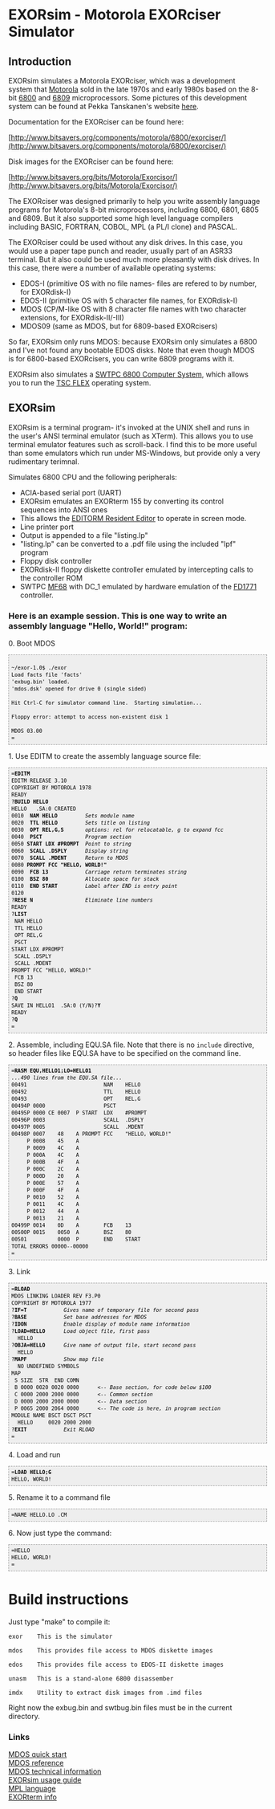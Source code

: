# EXORsim - Motorola EXORciser Simulator

## Introduction

EXORsim simulates a Motorola EXORciser, which was a development system that
[Motorola](http://en.wikipedia.org/wiki/Motorola) sold in the late 1970s and
early 1980s based on the 8-bit [6800](http://en.wikipedia.org/wiki/Motorola_6800)
and [6809](https://en.wikipedia.org/wiki/Motorola_6809) microprocessors.  Some
pictures of this development system can be found at Pekka Tanskanen's website
[here](http://www.exorciser.net/index_en.htm).

Documentation for the EXORciser can be found here:

[http://www.bitsavers.org/components/motorola/6800/exorciser/](http://www.bitsavers.org/components/motorola/6800/exorciser/)

Disk images for the EXORciser can be found here:

[http://www.bitsavers.org/bits/Motorola/Exorcisor/](http://www.bitsavers.org/bits/Motorola/Exorcisor/)

The EXORciser was designed primarily to help you write assembly language
programs for Motorola's 8-bit microprocessors, including 6800, 6801, 6805 and
6809.  But it also supported some high level language compilers including
BASIC, FORTRAN, COBOL, MPL (a PL/I clone) and PASCAL.

The EXORciser could be used without any disk drives.  In this case, you
would use a paper tape punch and reader, usually part of an ASR33 terminal. 
But it also could be used much more pleasantly with disk drives.  In this
case, there were a number of available operating systems:

* EDOS-I  (primitive OS with no file names- files are refered to by number, for EXORdisk-I)
* EDOS-II   (primitive OS with 5 character file names, for EXORdisk-I)
* MDOS   (CP/M-like OS with 8 character file names with two character extensions, for EXORdisk-II/-III)
* MDOS09  (same as MDOS, but for 6809-based EXORcisers)

So far, EXORsim only runs MDOS: because EXORsim only simulates a 6800 and
I've not found any bootable EDOS disks.  Note that even though MDOS is for
6800-based EXORcisers, you can write 6809 programs with it.

EXORsim also simulates a [SWTPC 6800 Computer System](https://deramp.com/swtpc.html), which allows you to run
the [TSC FLEX](http://en.wikipedia.org/wiki/FLEX_%28operating_system%29) operating system.

## EXORsim

EXORsim is a terminal program- it's invoked at the UNIX shell and runs in
the user's ANSI terminal emulator (such as XTerm).  This allows you to use
terminal emulator features such as scroll-back.  I find this to be more
useful than some emulators which run under MS-Windows, but provide only a
very rudimentary terimnal.

Simulates 6800 CPU and the following peripherals:

* ACIA-based serial port (UART)
 * EXORsim emulates an EXORterm 155 by converting its control sequences into ANSI ones
  * This allows the [EDITORM Resident Editor](https://github.com/jhallen/exorsim/blob/master/doc/mdos-intro.md#e-editorm-resident-editor) to operate in screen mode.
* Line printer port
 * Output is appended to a file "listing.lp"
 * "listing.lp" can be converted to a .pdf file using the included "lpf" program
* Floppy disk controller
 * EXORdisk-II floppy diskette controller emulated by intercepting calls to the controller ROM
 * SWTPC [MF68](https://deramp.com/swtpc.com/MF_68/MF_68_Index.htm) with DC_1 emulated by hardware emulation of the [FD1771](https://en.wikipedia.org/wiki/Western_Digital_FD1771) controller.

<h3>Here is an example session.  This is one way to write an assembly language "Hello, World!" program:</h3>

<p>0. Boot MDOS</p>

<pre style="font-family: Andale Mono, Lucida Console, Monaco, fixed,
monospace; color: #000000; background-color: #eee;font-size: 12px;border:
1px dashed #999999;line-height: 14px;padding: 5px; overflow: auto; width:
100%"><code>
~/exor-1.0$ ./exor
Load facts file 'facts'
'exbug.bin' loaded.
'mdos.dsk' opened for drive 0 (single sided)

Hit Ctrl-C for simulator command line.  Starting simulation...

Floppy error: attempt to access non-existent disk 1

MDOS 03.00
=
</code></pre>

<p>1. Use EDITM to create the assembly language source file:</p>

<p>
<pre style="font-family: Andale Mono, Lucida Console, Monaco, fixed,
monospace; color: #000000; background-color: #eee;font-size: 12px;border:
1px dashed #999999;line-height: 14px;padding: 5px; overflow: auto; width:
100%"><code>=<b>EDITM</b>
EDITM RELEASE 3.10
COPYRIGHT BY MOTOROLA 1978
READY
?<b>BUILD HELLO</b>
HELLO   .SA:0 CREATED
0010 <b> NAM HELLO</b>         <i>Sets module name</i>
0020  <b>TTL HELLO</b>         <i>Sets title on listing</i>
0030  <b>OPT REL,G,S</b>       <i>options: rel for relocatable, g to expand fcc</i>
0040  <b>PSCT</b>              <i>Program section</i>
0050 <b>START LDX #PROMPT</b>  <i>Point to string</i>
0060  <b>SCALL .DSPLY</b>      <i>Display string</i>
0070  <b>SCALL .MDENT</b>      <i>Return to MDOS</i>
0080 <b>PROMPT FCC &quot;HELLO, WORLD!&quot;</b>
0090  <b>FCB 13</b>            <i>Carriage return terminates string</i>
0100  <b>BSZ 80</b>            <i>Allocate space for stack</i>
0110  <b>END START</b>         <i>Label after END is entry point</i>
0120   
?<b>RESE N</b>                 <i>Eliminate line numbers</i>
READY
?<b>LIST</b>
 NAM HELLO
 TTL HELLO
 OPT REL,G
 PSCT
START LDX #PROMPT
 SCALL .DSPLY    
 SCALL .MDENT
PROMPT FCC &quot;HELLO, WORLD!&quot;
 FCB 13   
 BSZ 80   
 END START
?<b>Q</b>
SAVE IN HELLO1  .SA:0 (Y/N)?<b>Y</b>
READY
?<b>Q</b>
=</code></pre>

<p>2. Assemble, including EQU.SA file.  Note that there is no
<code>include</code> directive, so header files like EQU.SA have to be
specified on the command line.</p>

<pre style="font-family: Andale Mono, Lucida Console, Monaco, fixed,
monospace; color: #000000; background-color: #eee;font-size: 12px;border:
1px dashed #999999;line-height: 14px;padding: 5px; overflow: auto; width:
100%"><code>=<b>RASM EQU,HELLO1;LO=HELLO1</b>
<i>...490 lines from the EQU.SA file...</i>
00491                         NAM    HELLO
00492                         TTL    HELLO
00493                         OPT    REL,G
00494P 0000                   PSCT
00495P 0000 CE 0007  P START  LDX    #PROMPT
00496P 0003                   SCALL  .DSPLY
00497P 0005                   SCALL  .MDENT
00498P 0007    48    A PROMPT FCC    "HELLO, WORLD!"
     P 0008    45    A
     P 0009    4C    A
     P 000A    4C    A
     P 000B    4F    A
     P 000C    2C    A
     P 000D    20    A
     P 000E    57    A
     P 000F    4F    A
     P 0010    52    A
     P 0011    4C    A
     P 0012    44    A
     P 0013    21    A
00499P 0014    0D    A        FCB    13
00500P 0015    0050  A        BSZ    80
00501          0000  P        END    START
TOTAL ERRORS 00000--00000
=</code></pre>

<p>3. Link</p>

<p><pre style="font-family: Andale Mono, Lucida Console, Monaco, fixed,
monospace; color: #000000; background-color: #eee;font-size: 12px;border:
1px dashed #999999;line-height: 14px;padding: 5px; overflow: auto; width:
100%"><code>=<b>RLOAD</b>
MDOS LINKING LOADER REV F3.P0
COPYRIGHT BY MOTOROLA 1977
?<b>IF=T</b>			<i>Gives name of temporary file for second pass</i>
?<b>BASE</b>			<i>Set base addresses for MDOS</i>
?<b>IDON</b>			<i>Enable display of module name information</i>
?<b>LOAD=HELLO</b>		<i>Load object file, first pass</i>
  HELLO   
?<b>OBJA=HELLO</b>		<i>Give name of output file, start second pass</i>
  HELLO   
?<b>MAPF</b>			<i>Show map file</i>
  NO UNDEFINED SYMBOLS
MAP
 S SIZE  STR  END COMN
 B 0000 0020 0020 0000		<i>&lt;-- Base section, for code below $100</i>
 C 0000 2000 2000 0000		<i>&lt;-- Common section</i>
 D 0000 2000 2000 0000		<i>&lt;-- Data section</i>
 P 0065 2000 2064 0000		<i>&lt;-- The code is here, in program section</i>
MODULE NAME BSCT DSCT PSCT
  HELLO     0020 2000 2000
?<b>EXIT</b>			<i>Exit RLOAD</i>
=</code></pre>
</p>

<p>4. Load and run</p>

<p><pre style="font-family: Andale Mono, Lucida Console, Monaco, fixed,
monospace; color: #000000; background-color: #eee;font-size: 12px;border:
1px dashed #999999;line-height: 14px;padding: 5px; overflow: auto; width:
100%"><code>=<b>LOAD HELLO;G</b>
HELLO, WORLD!
</code></pre>
</p>

<p>5. Rename it to a command file</p>

<p><pre style="font-family: Andale Mono, Lucida Console, Monaco, fixed,
monospace; color: #000000; background-color: #eee;font-size: 12px;border:
1px dashed #999999;line-height: 14px;padding: 5px; overflow: auto; width:
100%"><code>=NAME HELLO.LO .CM</code></pre></p>

<p>6. Now just type the command:</p>
<p><pre style="font-family: Andale Mono, Lucida Console, Monaco, fixed,
monospace; color: #000000; background-color: #eee;font-size: 12px;border:
1px dashed #999999;line-height: 14px;padding: 5px; overflow: auto; width:
100%"><code>=HELLO
HELLO, WORLD!
=</code></pre></p>


# Build instructions

Just type "make" to compile it:

	exor	This is the simulator

	mdos	This provides file access to MDOS diskette images

	edos	This provides file access to EDOS-II diskette images

	unasm	This is a stand-alone 6800 disassember

	imdx	Utility to extract disk images from .imd files

Right now the exbug.bin and swtbug.bin files must be in the current
directory.

### Links

[MDOS quick start](doc/mdos-intro.md)
<br>
[MDOS reference](doc/mdos-ref.md)
<br>
[MDOS technical information](doc/mdos-tech.md)
<br>
[EXORsim usage guide](doc/usage.md)
<br>
[MPL language](mpl/readme.md)
<br>
[EXORterm info](doc/exorterm.md)
